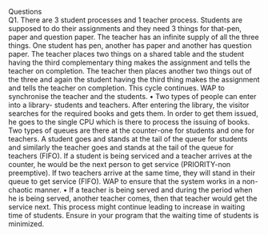 Questions
<br>
Q1. There are 3 student processes and 1 teacher process. Students are supposed to do their 
assignments and they need 3 things for that-pen, paper and question paper. The teacher has an 
infinite supply of all the three things. One student has pen, another has paper and another has 
question paper. The teacher places two things on a shared table and the student having the 
third complementary thing makes the assignment and tells the teacher on completion. The 
teacher then places another two things out of the three and again the student having the third 
thing makes the assignment and tells the teacher on completion. This cycle continues. WAP 
to synchronise the teacher and the students.
• Two types of people can enter into a library- students and teachers. After entering the 
library, the visitor searches for the required books and gets them. In order to get 
them issued, he goes to the single CPU which is there to process the issuing of 
books. Two types of queues are there at the counter-one for students and one for 
teachers. A student goes and stands at the tail of the queue for students and 
similarly the teacher goes and stands at the tail of the queue for teachers (FIFO). If 
a student is being serviced and a teacher arrives at the counter, he would be the next 
person to get service (PRIORITY-non preemptive). If two teachers arrive at the 
same time, they will stand in their queue to get service (FIFO). WAP to ensure that 
the system works in a non-chaotic manner.
• If a teacher is being served and during the period when he is being served, another 
teacher comes, then that teacher would get the service next. This process might 
continue leading to increase in waiting time of students. Ensure in your program 
that the waiting time of students is minimized.
